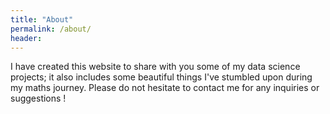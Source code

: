 ```yaml
---
title: "About"
permalink: /about/
header:
---
```


I have created this website to share with you some of my data science projects; it also includes some beautiful things I've stumbled upon during my maths journey. Please do not hesitate to contact me for any inquiries or suggestions !